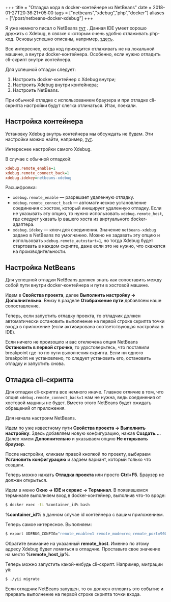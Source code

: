 +++
title = "Отладка кода в docker-контейнере из NetBeans"
date = 2018-01-27T20:36:21+05:00
tags = ["netbeans","xdebug","php","docker"]
aliases = ["/post/netbeans-docker-xdebug"]
+++

Я уже немного писал о NetBeans [тут](/post/netbeans_hotkeys) . Данная IDE умеет хорошо дружить с Xdebug, в связке с которым очень удобно отлаживать php-код. Основы успешно описаны, например, [здесь](https://netbeans.org/kb/docs/php/debugging_ru.html).

Все интереснее, когда код приходится отлаживать не на локальной машине, а внутри docker-контейнера. Особенно, если нужно отладить cli-скрипт внутри контейнера.

Для успешной отладки следует:

1. Настроить docker-контейнер с Xdebug внутри;
2. Настроить Xdebug внутри контейнера;
3. Настроить NetBeans.

При обычной отладке с использованием браузера и при отладке cli-скрипта настройки будут слегка отличаться. Итак, поехали.

## Настройка контейнера

Установку Xdebug внутрь контейнера мы обсуждать не будем. Эти настройки можно найти, например, [тут](https://github.com/apparena/docker-php7-xdebug/blob/master/Dockerfile).

Интереснее настройки самого Xdebug.

В случае с обычной отладкой:

```ini
xdebug.remote_enable=1
xdebug.remote_connect_back=1
xdebug.idekey=netbeans-xdebug
```

Расшифровка:

* `xdebug.remote_enable` &mdash; разрешает удаленную отладку.
* `xdebug.remote_connect_back` &mdash; автоматическое установление соединения с хостом, который иницирует удаленную отладку. Если не указывать эту опцию, то нужно использовать `xdebug.remote_host`, где следует указать ip вашего хоста из виртуального docker-адаптера.
* `xdebug.idekey` &mdash; ключ для соединения. Значение `netbeans-xdebug` задано в NetBeans по умолчанию. Можно не задавать эту опцию и использовать `xdebug.remote_autostart=1`, но тогда Xdebug будет стартовать в каждом скрипте, даже если это не нужно, что скажется на производительности.

## Настройка NetBeans

Для успешной отладки NetBeans должен знать как сопоставить между собой пути внутри docker-контейнера и пути в хостовой машине.

Идем в **Свойства проекта**, далее **Выполнить настройку → Дополнительно**. Внизу в разделе **Отображение пути** добавляем наше сопоставление.

Теперь, если запустить отладку проекта, то отладчик должен автоматически остановить выполнение на первой строке скрипта точки входа в приложение (если активирована соответствующая настройка в IDE).

Если ничего не произошло и вас отключена опция NetBeans **Остановить в первой строчке**, то удостоверьтесь, что поставили breakpoint где-то по пути выполнения скрипта. Если ни одного breakpoint не установлено, то следует установить его, остановить отладку и запустить снова.

## Отладка cli-скрипта

Для отладки cli-скрипта все немного иначе. Главное отличие в том, что опция `xdebug.remote_connect_back=1` нам не нужна, ведь соединения от хостовой машины не будет. Вместо этого NetBeans будет ожидать обращений от приложения.

Для начала настроим NetBeans.

Идем по уже известному пути **Свойства проекта → Выполнить настройку**. Здесь добавляем новую конфигурацию, нажав **Создать...**. Далее жмем **Дополнительно** и указываем опцию **Не открывать браузер**.

После настройки, кликаем правой кнопкой по проекту, выбираем **Установить конфигурацию** и задаем вариант, который только что создали.

Теперь можно нажать **Отладка проекта** или просто **Ctrl+F5**. Браузер не должен открыться.

Идем в меню **Окно → IDE и сервис → Терминал**. В появившемся терминале выполняем вход в docker-контейнер, выполнив что-то вроде:

```bash
$ docker exec -ti %container_id% bash
```

**%container_id%** в данном случае id контейнера с вашим приложением.

Теперь самое интересное. Выполняем:

```bash
$ export XDEBUG_CONFIG="remote_enable=1 remote_mode=req remote_port=9000 remote_host=%remote_host_ip% remote_connect_back=0 idekey=netbeans-xdebug"
```

Обратите внимание на указанный **remote_host**. Именно по этому адресу Xdebug будет ломиться в отладчик. Проставьте свое значение на место **%remote_host_ip%**.

Теперь можно запустить какой-нибудь cli-скрипт. Например, миграции yii:

```bash
$ ./yii migrate
```

Если отладчик NetBeans запущен, то он должен отловить это событие и прервать выполнение на первой строке скрипта точки входа.